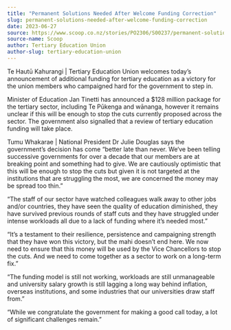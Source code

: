 ```yaml
---
title: "Permanent Solutions Needed After Welcome Funding Correction"
slug: permanent-solutions-needed-after-welcome-funding-correction
date: 2023-06-27
source: https://www.scoop.co.nz/stories/PO2306/S00237/permanent-solutions-needed-after-welcome-funding-correction.htm
source-name: Scoop
author: Tertiary Education Union
author-slug: tertiary-education-union
---
```


<p>Te Hautū Kahurangi | Tertiary Education Union welcomes
today’s announcement of additional funding for tertiary
education as a victory for the union members who campaigned
hard for the government to step in.</p>

<p>Minister of
Education Jan Tinetti has announced a $128 million package
for the tertiary sector, including Te Pūkenga and wānanga,
however it remains unclear if this will be enough to stop
the cuts currently proposed across the sector. The
government also signalled that a review of tertiary
education funding will take place.</p>

<p>Tumu Whakarae |
National President Dr Julie Douglas says the government’s
decision has come “better late than never. We‘ve been
telling successive governments for over a decade that our
members are at breaking point and something had to give. We
are cautiously optimistic that this will be enough to stop
the cuts but given it is not targeted at the institutions
that are struggling the most, we are concerned the money may
be spread too thin.”</p>

<p>“The staff of our sector have
watched colleagues walk away to other jobs and/or countries,
they have seen the quality of education diminished, they
have survived previous rounds of staff cuts and they have
struggled under intense workloads all due to a lack of
funding where it’s needed most.”</p>

<p>“It’s a
testament to their resilience, persistence and campaigning
strength that they have won this victory, but the mahi
doesn’t end here. We now need to ensure that this money
will be used by the Vice Chancellors to stop the cuts. And
we need to come together as a sector to work on a long-term
fix.”</p>

<p>“The funding model is still not working,
workloads are still unmanageable and university salary
growth is still lagging a long way behind inflation,
overseas institutions, and some industries that our
universities draw staff from.”</p>

<p>“While we
congratulate the government for making a good call today, a
lot of significant challenges
remain.”<br>&nbsp;</p>

<p></p>